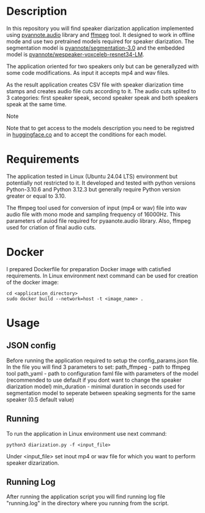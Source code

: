 # Description

In this repository you will find speaker diarization application implemented using [pyannote.audio](https://huggingface.co/pyannote) library and [ffmpeg](https://ffmpeg.org/) tool. It designed to work in offline mode and use two pretrained models required for speaker diarization. The segmentation model is [pyannote/segmentation-3.0](https://huggingface.co/pyannote/segmentation-3.0) and the embedded model is [pyannote/wespeaker-voxceleb-resnet34-LM](https://huggingface.co/pyannote/wespeaker-voxceleb-resnet34-LM).

The application oriented for two speakers only but can be generallyzed with some code modifications. As input it accepts mp4 and wav files.

As the result application creates CSV file with speaker diarization time stamps and creates audio file cuts according to it. The audio cuts splited to 3 categories: first speaker speak, second speaker speak and both speakers speak at the same time. 

> [!NOTE]
> Note that to get access to the models description you need to be registred in [huggingface.co](https://huggingface.co) and to accept the conditions for each model.

# Requirements

The application tested in Linux (Ubuntu 24.04 LTS) environment but potentially not restricted to it. It developed and tested with python versions Python-3.10.6 and Python 3.12.3 but generally require Python version greater or equal to 3.10.

The ffmpeg tool used for conversion of input (mp4 or wav) file into wav audio file with mono mode and sampling frequency of 16000Hz. This parameters of auiod file required for pyaanote.audio library. Also, ffmpeg used for criation of final audio cuts.

# Docker

I prepared Dockerfile for preparation Docker image with catisfied requirements. In Linux environment next command can be used for creation of the docker image:
```console
cd <application_directory>
sudo docker build --network=host -t <image_name> .
```

# Usage

## JSON config

Before running the application required to setup the config_params.json file. In the file you will find 3 parameters to set:
path_ffmpeg - path to ffmpeg tool
path_yaml - path to configuration faml file with parameters of the model (recommended to use default if you dont want to change the speaker diarization model)
min_duration - minimal duration in seconds used for segmentation model to seperate between speaking segments for the same speaker (0.5 default value)

## Running

To run the application in Linux environment use next command:
```console
python3 diarization.py -f <input_file>
```
Under <input_file> set inout mp4 or wav file for which you want to perform speaker dizarization.

## Running Log

 After running the application script you will find running log file "running.log" in the directory where you running from the script.
